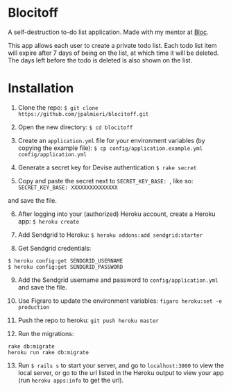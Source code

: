 Blocitoff
==========

A self-destruction to-do list application. Made with my mentor at [Bloc](http://www.bloc.io).

This app allows each user to create a private todo list. Each todo list item will expire after 7 days of being on the list, at which time it will be deleted. The days left before the todo is deleted is also shown on the list.

Installation
=====

1. Clone the repo:
`$ git clone https://github.com/jpalmieri/blocitoff.git`

2. Open the new directory:
`$ cd blocitoff`

3. Create an `application.yml` file for your environment variables (by copying the example file):
`$ cp config/application.example.yml config/application.yml`

4. Generate a secret key for Devise authentication
`$ rake secret`

5. Copy and paste the secret next to `SECRET_KEY_BASE: `, like so:
`SECRET_KEY_BASE: XXXXXXXXXXXXXXX`

and save the file.

6. After logging into your (authorized) Heroku account, create a Heroku app:
`$ heroku create`

7. Add Sendgrid to Heroku:
`$ heroku addons:add sendgrid:starter`

8. Get Sendgrid credentials:
```
$ heroku config:get SENDGRID_USERNAME
$ heroku config:get SENDGRID_PASSWORD
```

9. Add the Sendgrid username and password to `config/application.yml` and save the file.

10. Use Figraro to update the environment variables:
`figaro heroku:set -e production`

11. Push the repo to heroku:
`git push heroku master`

12. Run the migrations:
```
rake db:migrate
heroku run rake db:migrate
```

13. Run `$ rails s` to start your server, and go to `localhost:3000` to view the local server, or go to the url listed in the Heroku output to view your app (run `heroku apps:info` to get the url).